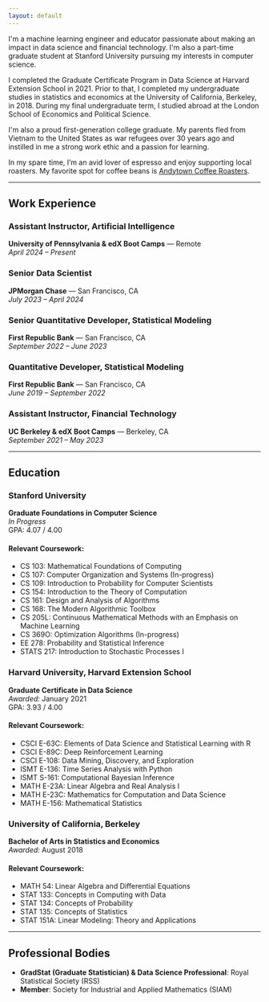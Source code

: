```yaml
---
layout: default
---
```


I'm a machine learning engineer and educator passionate about making an impact in data science and financial technology. I'm also a part-time graduate student at Stanford University pursuing my interests in computer science.

I completed the Graduate Certificate Program in Data Science at Harvard Extension School in 2021. Prior to that, I completed my undergraduate studies in statistics and economics at the University of California, Berkeley, in 2018. During my final undergraduate term, I studied abroad at the London School of Economics and Political Science.

I'm also a proud first-generation college graduate. My parents fled from Vietnam to the United States as war refugees over 30 years ago and instilled in me a strong work ethic and a passion for learning.

In my spare time, I’m an avid lover of espresso and enjoy supporting local roasters. My favorite spot for coffee beans is [Andytown Coffee Roasters](https://www.andytownsf.com/).

---

## Work Experience

### Assistant Instructor, Artificial Intelligence  
**University of Pennsylvania & edX Boot Camps** — Remote  
*April 2024 – Present*

### Senior Data Scientist  
**JPMorgan Chase** — San Francisco, CA  
*July 2023 – April 2024*

### Senior Quantitative Developer, Statistical Modeling  
**First Republic Bank** — San Francisco, CA  
*September 2022 – June 2023*


### Quantitative Developer, Statistical Modeling  
**First Republic Bank** — San Francisco, CA  
*June 2019 – September 2022*

### Assistant Instructor, Financial Technology  
**UC Berkeley & edX Boot Camps** — Berkeley, CA  
*September 2021 – May 2023*

---

## Education

### Stanford University  
**Graduate Foundations in Computer Science**  
*In Progress*  
GPA: 4.07 / 4.00

#### Relevant Coursework:
- CS 103: Mathematical Foundations of Computing
- CS 107: Computer Organization and Systems (In-progress)
- CS 109: Introduction to Probability for Computer Scientists
- CS 154: Introduction to the Theory of Computation
- CS 161: Design and Analysis of Algorithms
- CS 168: The Modern Algorithmic Toolbox
- CS 205L: Continuous Mathematical Methods with an Emphasis on Machine Learning
- CS 369O: Optimization Algorithms (In-progress)
- EE 278: Probability and Statistical Inference
- STATS 217: Introduction to Stochastic Processes I

### Harvard University, Harvard Extension School  
**Graduate Certificate in Data Science**  
*Awarded:* January 2021  
GPA: 3.93 / 4.00

#### Relevant Coursework:
- CSCI E-63C: Elements of Data Science and Statistical Learning with R
- CSCI E-89C: Deep Reinforcement Learning
- CSCI E-108: Data Mining, Discovery, and Exploration
- ISMT E-136: Time Series Analysis with Python
- ISMT S-161: Computational Bayesian Inference
- MATH E-23A: Linear Algebra and Real Analysis I
- MATH E-23C: Mathematics for Computation and Data Science
- MATH E-156: Mathematical Statistics

### University of California, Berkeley  
**Bachelor of Arts in Statistics and Economics**  
*Awarded:* August 2018

#### Relevant Coursework:
- MATH 54: Linear Algebra and Differential Equations
- STAT 133: Concepts in Computing with Data
- STAT 134: Concepts of Probability
- STAT 135: Concepts of Statistics
- STAT 151A: Linear Modeling: Theory and Applications

---

## Professional Bodies

- **GradStat (Graduate Statistician) & Data Science Professional**: Royal Statistical Society (RSS)
- **Member**: Society for Industrial and Applied Mathematics (SIAM)
